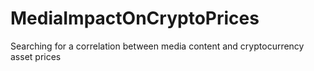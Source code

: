 # MediaImpactOnCryptoPrices
Searching for a correlation between media content and cryptocurrency asset prices
